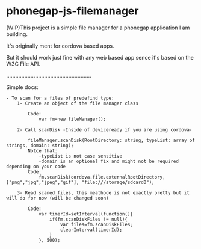 # phonegap-js-filemanager

(WIP)This project is a simple file manager for a phonegap application I am building.

It's originally ment for cordova based apps.

But it should work just fine with any web based app sence it's based on the W3C File API.

........................................................

Simple docs:

	- To scan for a files of predefind type:
		1- Create an object of the file manager class
		
			Code:
				var fm=new fileManager();
			
		2- Call scanDisk -Inside of deviceready if you are using cordova-
		
			fileManager.scanDisk(RootDirectory: string, typeList: array of strings, domain: string);
			Notce that:
				-typeList is not case sensitive
				-domain is an optional fix and might not be required depending on your code
			Code:
				fm.scanDisk(cordova.file.externalRootDirectory, ["png","jpg","jpeg","gif"], "file:///storage/sdcard0");
		
		3- Read scaned files, this meathode is not exactly pretty but it will do for now (will be changed soon)

			Code:
				var timerId=setInterval(function(){
					if(fm.scanDiskFiles != null){
						var files=fm.scanDiskFiles;
						clearInterval(timerId);
					}
				}, 500);
